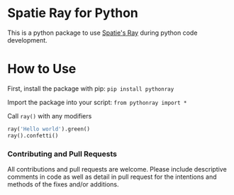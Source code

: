 # Spatie Ray for Python

This is a python package to use [Spatie's Ray](https://myray.app) during python code development.

# How to Use
First, install the package with pip:
`pip install pythonray`

Import the package into your script:
`from pythonray import *`

Call `ray()` with any modifiers

```python
ray('Hello world').green()
ray().confetti()
```

### Contributing and Pull Requests
All contributions and pull requests are welcome.  Please include descriptive comments in code as well as detail in pull request for the intentions and methods of the fixes and/or additions.
